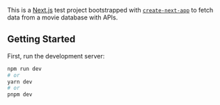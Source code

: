 This is a [Next.js](https://nextjs.org/) test project bootstrapped with [`create-next-app`](https://github.com/vercel/next.js/tree/canary/packages/create-next-app) to fetch data from a movie database with APIs.

## Getting Started

First, run the development server:

```bash
npm run dev
# or
yarn dev
# or
pnpm dev
```

